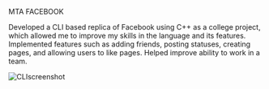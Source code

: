 MTA FACEBOOK

Developed a CLI based replica of Facebook using C++ as a 
college project, which allowed me to improve my skills in
the language and its features. Implemented features such
as adding friends, posting statuses, creating pages, and
allowing users to like pages. Helped improve ability to work
in a team.

![CLIscreenshot](https://user-images.githubusercontent.com/94317058/213820913-d3fbabbf-6a9c-485a-9f4a-7c7da545eb6c.png)
